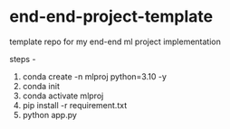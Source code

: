 # end-end-project-template

template repo for my end-end ml project implementation 

steps -
  1. conda create -n mlproj python=3.10 -y
  2. conda init
  3. conda activate mlproj 
  4. pip install -r requirement.txt 
  5. python app.py
  